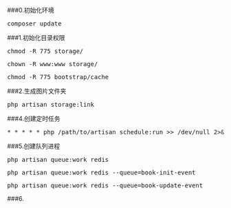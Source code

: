 ###0.初始化环境
<pre>composer update</pre>

###1.初始化目录权限
<pre>chmod -R 775 storage/</pre>
<pre>chown -R www:www storage/</pre>
<pre>chmod -R 775 bootstrap/cache</pre>

###2.生成图片文件夹
<pre>php artisan storage:link</pre>

###4.创建定时任务
<pre>* * * * * php /path/to/artisan schedule:run >> /dev/null 2>&1</pre>

###5.创建队列进程
<pre>php artisan queue:work redis</pre>
<pre>php artisan queue:work redis --queue=book-init-event</pre>
<pre>php artisan queue:work redis --queue=book-update-event</pre>

###6.


